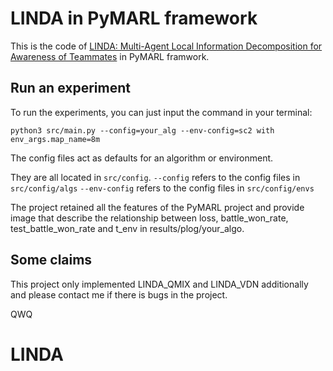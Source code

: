 # LINDA in PyMARL framework

This is the code of [LINDA: Multi-Agent Local Information
Decomposition for Awareness of Teammates](https://arxiv.org/pdf/2109.12508) in PyMARL framwork.

## Run an experiment 

To run the experiments, you can just input the command in your terminal:

```shell
python3 src/main.py --config=your_alg --env-config=sc2 with env_args.map_name=8m
```

The config files act as defaults for an algorithm or environment. 

They are all located in `src/config`.
`--config` refers to the config files in `src/config/algs`
`--env-config` refers to the config files in `src/config/envs`

The project retained all the features of the PyMARL project and provide image that describe the relationship between loss, battle_won_rate, test_battle_won_rate and t_env in results/plog/your_algo.

## Some claims

This project only implemented LINDA_QMIX and LINDA_VDN additionally and please contact me if there is bugs in the project.

QWQ
# LINDA

